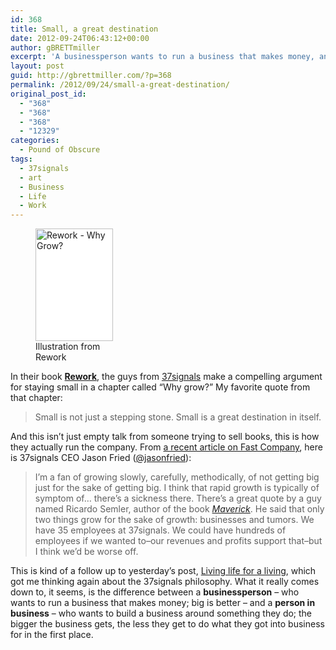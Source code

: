 ```yaml
---
id: 368
title: Small, a great destination
date: 2012-09-24T06:43:12+00:00
author: gBRETTmiller
excerpt: 'A businessperson wants to run a business that makes money, and big is better. A person in business wants build a business around something they do, and big sometimes (often) gets in the way of that. '
layout: post
guid: http://gbrettmiller.com/?p=368
permalink: /2012/09/24/small-a-great-destination/
original_post_id:
  - "368"
  - "368"
  - "368"
  - "12329"
categories:
  - Pound of Obscure
tags:
  - 37signals
  - art
  - Business
  - Life
  - Work
---
```

<figure style="width: 124px" class="wp-caption alignright"><a style="text-decoration:underline;" href="http://www.flickr.com/photos/37s/4419050212/"><img class="  " style="border-color:#dddddd;background-color:#ffffff;" title="Rework - Why Grow?" src="https://i0.wp.com/farm5.staticflickr.com/4032/4419050212_298b3b824c.jpg?resize=124%2C180" alt="Rework - Why Grow?" width="124" height="180" data-recalc-dims="1" /></a><figcaption class="wp-caption-text">Illustration from Rework</figcaption></figure> 

In their book [**Rework**](http://37signals.com/rework "REWORK: The new business book from 37signals"), the guys from [37signals](http://37signals.com "Web-based collaboration apps for small business") make a compelling argument for staying small in a chapter called &#8220;Why grow?&#8221; My favorite quote from that chapter:

> Small is not just a stepping stone. Small is a great destination in itself.

And this isn&#8217;t just empty talk from someone trying to sell books, this is how they actually run the company. From [a recent article on Fast Company](http://www.fastcompany.com/3000852/37signals-earns-millions-each-year-its-ceo%E2%80%99s-model-his-cleaning-lady "37signals Earns Millions Each Year. Its CEO’s Model? His Cleaning Lady"), here is 37signals CEO Jason Fried ([@jasonfried](https://twitter.com/jasonfried "Jason Fried - It's simple until you make it complicated")):

> I’m a fan of growing slowly, carefully, methodically, of not getting big just for the sake of getting big. I think that rapid growth is typically of symptom of&#8230; there’s a sickness there. There’s a great quote by a guy named Ricardo Semler, author of the book _<a href="http://www.barnesandnoble.com/w/maverick-success-story-behind-the-worlds-most-unusaul-work-place-ricardo-semler/1104291050?ean=9780446670555" target="_blank">Maverick</a>_. He said that only two things grow for the sake of growth: businesses and tumors. We have 35 employees at 37signals. We could have hundreds of employees if we wanted to&#8211;our revenues and profits support that&#8211;but I think we’d be worse off.

This is kind of a follow up to yesterday&#8217;s post, [Living life for a living](http://artofliving.gbrettmiller.com/living-life-for-a-living/ "Living life for a living"), which got me thinking again about the 37signals philosophy. What it really comes down to, it seems, is the difference between a **businessperson** &#8211; who wants to run a business that makes money; big is better &#8211; and a **person in business** &#8211; who wants to build a business around something they do; the bigger the business gets, the less they get to do what they got into business for in the first place.
